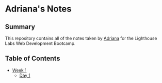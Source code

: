 # Adriana's Notes

## Summary 
This repository contains all of the notes taken by [Adriana](https://github.com/wavyadri) for the Lighthouse Labs Web Development Bootcamp.

## Table of Contents
* [Week 1](/Week_1)
  * [Day 1](/Week_1/Day_1)